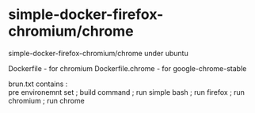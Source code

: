 # simple-docker-firefox-chromium/chrome
simple-docker-firefox-chromium/chrome under ubuntu

Dockerfile - for chromium
Dockerfile.chrome - for google-chrome-stable

brun.txt contains :  
  pre environemnt set ; 
  build command ; 
  run simple bash ; 
    run firefox ; 
    run chromium ;
    run chrome
    
